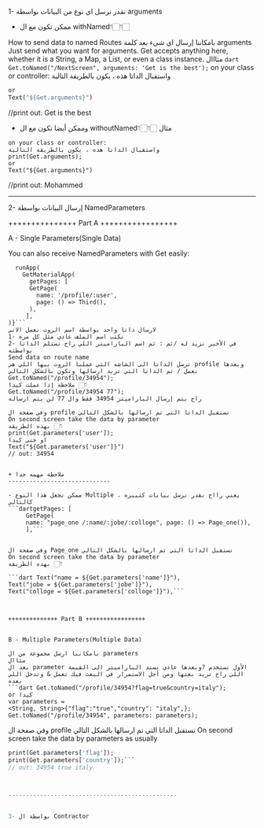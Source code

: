 1- نقدر نرسل اي نوع من البيانات بواسطة arguments

+ ممكن تكون مع ال withNamed👇🏻👇🏻


How to send data to named Routes
بامكاننا إرسال اي شيء بعد كلمة arguments 
Just send what you want for arguments. 
Get accepts anything here, whether it is a String, a Map, a List, or even a class instance.
مثااال 
```dart Get.toNamed("/NextScreen", arguments: 'Get is the best');```
on your class or controller:
واستقبال الداتا هذه ، يكون بالطريقة التالية
```dart print(Get.arguments);
or 
Text("${Get.arguments}")
```
//print out: Get is the best


+ وممكن أيضا تكون مع ال withoutNamed👇🏻👇🏻
مثال

```dartGet.to(()=>PageOne(), arguments: 'Mohammed');
on your class or controller:
واستقبال الداتا هذه ، يكون بالطريقة التالية
print(Get.arguments);
or 
Text("${Get.arguments}")
```
//print out: Mohammed







------------------------------------------------






2- إرسال البيانات بواسطة NamedParameters


+++++++++++++++ Part A +++++++++++++++++


A - Single Parameters(Single Data)

You can also receive NamedParameters with Get easily:
```dartvoid main() {
  runApp(
    GetMaterialApp(
      getPages: [
      GetPage(
        name: '/profile/:user',
        page: () => Third(),
      ),
     ],
)}```
لارسال داتا واحد بواسطة اسم الروت نعمل الاتي
1- نكتب اسم الملف عادي مثل كل مره
2- في الأخير نزيد له /ثم : ثم اسم الباراميتر اللي راح نستلم الداتا بواسطته
Send data on route name
نرسل الداتا الى الشاشه التي عملنا الروت بيها اللي هي profile وبعدها نعمل / ثم الداتا التي تريد ارسالها وتكون بالشكل التالي
Get.toNamed("/profile/34954");
ملاحظة إذا عملت كيدا 👇🏻
Get.toNamed("/profile/34954 77");
راح يتم إرسال الباراميتر 34954 فقط وال 77 لن يتم ارساله

وفي صفحة ال profile نستقبل الداتا التي تم ارسالها بالشكل التالي
On second screen take the data by parameter
بهذه الطريقة 👇🏻
print(Get.parameters['user']);
او حتى كيدا
Text("${Get.parameters['user']}")
// out: 34954


+ ملاحظة مهمه جدا 
-----------------------------

- ممكن نجعل هذا النوع Multiple ، يعني رااح نقدر نرسل بيانات كثييره كالتالي 
```dartgetPages: [
     GetPage(
     name: "page_one /:name/:jobe/:colloge", page: () => Page_one()),
     ],```


وفي صفحة ال Page_one نستقبل الداتا التي تم ارسالها بالشكل التالي
On second screen take the data by parameter
بهذه الطريقة 👇🏻

```dart Text("name = ${Get.parameters['name']}"),
Text("jobe = ${Get.parameters['jobe']}"),
Text("colloge = ${Get.parameters['colloge']}"),```



++++++++++++++ Part B +++++++++++++++++


B - Multiple Parameters(Multiple Data)

بامكاننا ارسل مجموعة من ال parameters 
مثاال 
بعد ال parameter الأول نستخدم ?وبعدها عادي نسند الباراميتر الى القيمة اللي راح تريد بعثها ومن أجل الاستمرار في البعث فيك تعمل & وتدخل اللي بعده
```dart Get.toNamed("/profile/34954?flag=true&country=italy");
or كيدا
var parameters = 
<String, String>{"flag":"true","country": "italy",};
Get.toNamed("/profile/34954", parameters: parameters);
```

وفي صفحة ال profile نستقبل الداتا التي تم ارسالها بالشكل التالي
On second screen take the data by parameters as usually

```dart print(Get.parameters['user']);
print(Get.parameters['flag']);
print(Get.parameters['country']);```
// out: 34954 true italy



------------------------------------------------


3- بواسطة ال Contractor 

```
